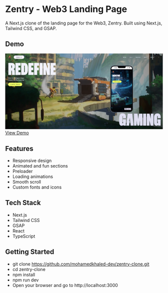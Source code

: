 # Zentry - Web3 Landing Page

A Next.js clone of the landing page for the Web3, Zentry. Built using Next.js, Tailwind CSS, and GSAP.

## Demo
![Zentry Preview](https://github.com/mohamedkhaled-dev/zentry-clone/blob/master/public/img/zentry.webp)
[View Demo](https://zentry-clone-kappa-murex.vercel.app)

## Features

- Responsive design
- Animated and fun sections
- Preloader
- Loading animations
- Smooth scroll
- Custom fonts and icons

## Tech Stack

- Next.js
- Tailwind CSS
- GSAP
- React
- TypeScript

## Getting Started
- git clone https://github.com/mohamedkhaled-dev/zentry-clone.git
- cd zentry-clone
- npm install
- npm run dev
- Open your browser and go to http://localhost:3000
